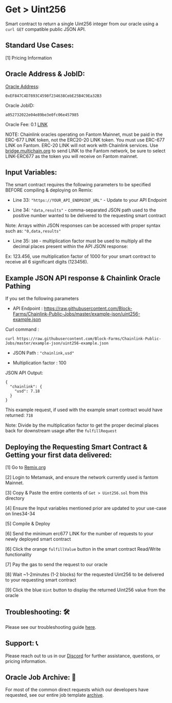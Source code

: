# Get > Uint256
Smart contract to return a single Uint256 integer from our oracle using a `curl GET` compatible public JSON API.

## Standard Use Cases:
[1] Pricing Information

## Oracle Address & JobID:
[Oracle Address](https://ftmscan.com/address/0xEF847C4D7893C4598f234638CebE25B4C9Ea32B3): 
```
0xEF847C4D7893C4598f234638CebE25B4C9Ea32B3
```
Oracle JobID: 
```
a052732022e04e89be3e0fc06e457985
```
Oracle Fee: 0.1 [LINK](https://ftmscan.com/token/0x6F43FF82CCA38001B6699a8AC47A2d0E66939407)

NOTE: Chainlink oracles operating on Fantom Mainnet, must be paid in the ERC-677 LINK token, not the ERC20-20 LINK token. You must use ERC-677 LINK on Fantom. ERC-20 LINK will not work with Chainlink services. Use [bridge.multichain.org](https://bridge.multichain.org/#/router) to send LINK to the Fantom network, be sure to select LINK-ERC677 as the token you will receive on Fantom mainnet.

## Input Variables:
The smart contract requires the following parameters to be specified BEFORE compiling & deploying on Remix:

* Line 33: `"https://YOUR_API_ENDPOINT_URL"` - Update to your API Endpoint

* Line 34: `"data,results"` - comma-separated JSON path used to the positive number wanted to be delivered to the requesting smart contract

Note: Arrays within JSON responses can be accessed with proper syntax such as: `"0,data,results"`

* Line 35: `100` - multiplication factor must be used to multiply all the decimal places present within the API JSON response:

Ex: 123.456, use multiplication factor of 1000 for your smart contract to receive all 6 significant digits (123456).

## Example JSON API response & Chainlink Oracle Pathing
If you set the following parameters

* API Endpoint : https://raw.githubusercontent.com/Block-Farms/Chainlink-Public-Jobs/master/example-json/uint256-example.json

Curl command : 
```
curl https://raw.githubusercontent.com/Block-Farms/Chainlink-Public-Jobs/master/example-json/uint256-example.json
```

* JSON Path : `"chainlink,usd"`

* Multiplication factor : 100

JSON API Output:
```
{
  "chainlink": {
    "usd": 7.18
  }
}
```
This example request, if used with the example smart contract would have returned: `718`

Note: Divide by the multiplication factor to get the proper decimal places back for downstream usage after the `fulfillRequest`

## Deploying the Requesting Smart Contract & Getting your first data delivered:
[1] Go to [Remix.org](https://remix.ethereum.org/)

[2] Login to Metamask, and ensure the network currently used is fantom Mainnet.

[3] Copy & Paste the entire contents of `Get > Uint256.sol` from this directory

[4] Ensure the Input variables mentioned prior are updated to your use-case on lines34-34

[5] Compile & Deploy

[6] Send the minimum erc677 LINK for the number of requests to your newly deployed smart contract

[6] Click the orange `fulfillValue` button in the smart contract Read/Write functionality

[7] Pay the gas to send the request to our oracle

[8] Wait ~1-2minutes (1-2 blocks) for the requested Uint256 to be delivered to your requesting smart contract

[9] Click the blue `Uint` button to display the returned Uint256 value from the oracle

## Troubleshooting: :hammer_and_wrench:
Please see our troubleshooting guide [here](https://github.com/Block-Farms/Chainlink-Public-Jobs/blob/master/README.md#troubleshooting).

## Support: :telephone_receiver:
Please reach out to us in our [Discord](https://discord.gg/PgxRVrDUm7) for further assistance, questions, or pricing information.

## Oracle Job Archive: :scroll:
For most of the common direct requests which our developers have requested, see our entire job template [archive](https://github.com/Block-Farms/Chainlink-Job-Spec-Template-Smart-Contract-Archive/tree/main/2_Direct_Request).
